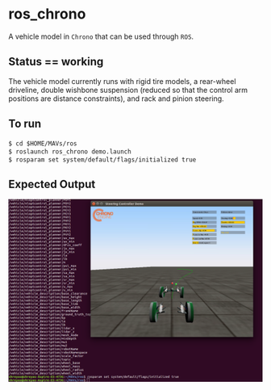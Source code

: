 # ros_chrono

A vehicle model in `Chrono` that can be used through `ROS`.

## Status == working
The vehicle model currently runs with rigid tire models, a rear-wheel driveline, double wishbone suspension (reduced so that the control arm positions are distance constraints), and rack and pinion steering.

## To run

```
$ cd $HOME/MAVs/ros
$ roslaunch ros_chrono demo.launch
$ rosparam set system/default/flags/initialized true
```

## Expected Output
![link](../images/chrono_demo/expectedoutputchronodemo.png)
